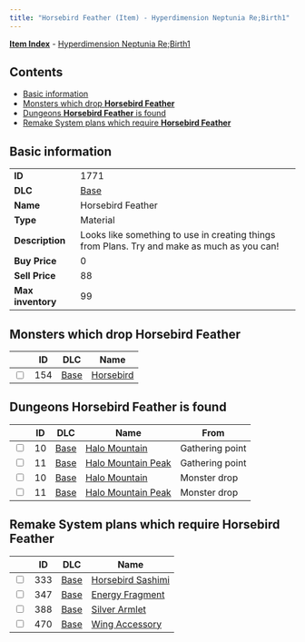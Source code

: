 ```yaml
---
title: "Horsebird Feather (Item) - Hyperdimension Neptunia Re;Birth1"
---
```


[**Item Index**](/neptunia/rb1/item/index.html) - [Hyperdimension Neptunia Re;Birth1](/neptunia/rb1)

## Contents

- [Basic information](#basic-information)
- [Monsters which drop **Horsebird Feather**](#monsters-which-drop-horsebird-feather)
- [Dungeons **Horsebird Feather** is found](#dungeons-horsebird-feather-is-found)
- [Remake System plans which require **Horsebird Feather**](#remake-system-plans-which-require-horsebird-feather)

## Basic information

|   |   |
| -- | -- |
| **ID** | 1771 |
| **DLC** | [Base](/neptunia/rb1/dlc/1-base.html) |
| **Name** | Horsebird Feather |
| **Type** | Material |
| **Description** | Looks like something to use in creating things from Plans. Try and make as much as you can! |
| **Buy Price** | 0 |
| **Sell Price** | 88 |
| **Max inventory** | 99 |


## Monsters which drop **Horsebird Feather**

|    | ID | DLC | Name |
| -- | -- | --- | ---- |
| <input type="checkbox" id="rb1-monster-1-154" class="trackbox" /> | 154 | [Base](/neptunia/rb1/dlc/1-base.html) | [Horsebird](/neptunia/rb1/monster/1-154-horsebird.html) |


## Dungeons **Horsebird Feather** is found

|    | ID | DLC | Name | From |
| -- | -- | --- | ---- | ---- |
| <input type="checkbox" id="rb1-dungeon-1-10" class="trackbox" /> | 10 | [Base](/neptunia/rb1/dlc/1-base.html) | [Halo Mountain](/neptunia/rb1/dungeon/1-10-halo-mountain.html) | Gathering point |
| <input type="checkbox" id="rb1-dungeon-1-11" class="trackbox" /> | 11 | [Base](/neptunia/rb1/dlc/1-base.html) | [Halo Mountain Peak](/neptunia/rb1/dungeon/1-11-halo-mountain-peak.html) | Gathering point |
| <input type="checkbox" id="rb1-dungeon-1-10" class="trackbox" /> | 10 | [Base](/neptunia/rb1/dlc/1-base.html) | [Halo Mountain](/neptunia/rb1/dungeon/1-10-halo-mountain.html) | Monster drop |
| <input type="checkbox" id="rb1-dungeon-1-11" class="trackbox" /> | 11 | [Base](/neptunia/rb1/dlc/1-base.html) | [Halo Mountain Peak](/neptunia/rb1/dungeon/1-11-halo-mountain-peak.html) | Monster drop |


## Remake System plans which require **Horsebird Feather**

|    | ID | DLC | Name |
| -- | -- | --- | ---- |
| <input type="checkbox" id="rb1-quest-1-333" class="trackbox" /> | 333 | [Base](/neptunia/rb1/dlc/1-base.html) | [Horsebird Sashimi](/neptunia/rb1/quest/1-333-horsebird-sashimi.html) |
| <input type="checkbox" id="rb1-quest-1-347" class="trackbox" /> | 347 | [Base](/neptunia/rb1/dlc/1-base.html) | [Energy Fragment](/neptunia/rb1/quest/1-347-energy-fragment.html) |
| <input type="checkbox" id="rb1-quest-1-388" class="trackbox" /> | 388 | [Base](/neptunia/rb1/dlc/1-base.html) | [Silver Armlet](/neptunia/rb1/quest/1-388-silver-armlet.html) |
| <input type="checkbox" id="rb1-quest-1-470" class="trackbox" /> | 470 | [Base](/neptunia/rb1/dlc/1-base.html) | [Wing Accessory](/neptunia/rb1/quest/1-470-wing-accessory.html) |

